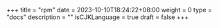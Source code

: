 +++
title = "rpm"
date = 2023-10-10T18:24:22+08:00
weight = 0
type = "docs"
description = ""
isCJKLanguage = true
draft = false
+++